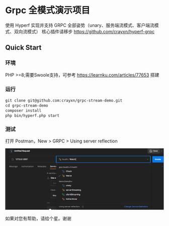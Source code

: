 # Grpc 全模式演示项目

使用 Hyperf 实现并支持 GRPC 全部姿势（unary、服务端流模式、客户端流模式、双向流模式）
核心插件请移步 https://github.com/crayxn/hyperf-grpc

## Quick Start

### 环境
PHP >=8;需要Swoole支持，可参考 https://learnku.com/articles/77653 搭建

### 运行
```
git clone git@github.com:crayxn/grpc-stream-demo.git
cd grpc-stream-demo
composer install
php bin/hyperf.php start
```

### 测试
打开 Postman，New > GRPC > Using server reflection

![postman-img.png](postman-img.png)

如果对您有帮助，请给个星。谢谢
